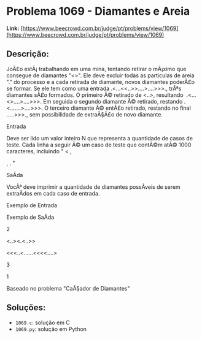 # Problema 1069 - Diamantes e Areia

**Link:** [https://www.beecrowd.com.br/judge/pt/problems/view/1069](https://www.beecrowd.com.br/judge/pt/problems/view/1069)

## Descrição:
JoÃ£o estÃ¡ trabalhando em uma mina, tentando retirar o mÃ¡ximo que consegue de diamantes "<>". Ele deve excluir todas as particulas de areia "." do processo e a cada retirada de diamante, novos diamantes poderÃ£o se formar. Se ele tem como uma entrada .<...<<..>>....>....>>>., trÃªs diamantes sÃ£o formados. O primeiro Ã© retirado de <..>, resultando  .<...<>....>....>>>. Em seguida o segundo diamante Ã© retirado, restando .<.......>....>>>. O terceiro diamante Ã© entÃ£o retirado, restando no final .....>>>., sem possibilidade de extraÃ§Ã£o de novo diamante.




Entrada




Deve ser lido um valor inteiro 
N
 que representa a quantidade de casos de teste. Cada linha a seguir Ã© um caso de teste que contÃ©m atÃ© 1000 caracteres, incluindo "
<
,
>
, 
.
"




SaÃ­da




VocÃª deve imprimir a quantidade de diamantes possÃ­veis de serem extraÃ­dos em cada caso de entrada.












Exemplo de Entrada


Exemplo de SaÃ­da












2


<..><.<..>>


<<<..<......<<<<....>






3


1












Baseado no problema "CaÃ§ador de Diamantes"

## Soluções:
- `1069.c`: solução em C
- `1069.py`: solução em Python

